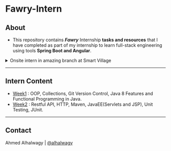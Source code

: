 # Fawry-Intern

## About

- This repository contains _**Fawry**_ Internship **tasks and resources** that I have completed as part of my internship to learn full-stack engineering using tools **Spring Boot and Angular**.
<details>
    <summary> Onsite intern in amazing branch at Smart Village </summary>
    <img style=" margin: 5px 20px; max-height:500px; width:70%; max-width: 800px;"  alt="Fawry building" src="https://res.cloudinary.com/dn8uzktjz/image/upload/v1716984522/emrcoivkjritjfxiekwn.jpg">
</details>

---

## Intern Content

- [Week1](./week01/) : OOP, Collections, Git Version Control, Java 8 Features and Functional Programming in Java.
- [Week2](./week02/) : Restful API, HTTP, Maven, JavaEE(Servlets and JSP), Unit Testing, JUnit.

---

## Contact

Ahmed Alhalwagy | [@alhalwagy](https://github.com/alhalwagy)
